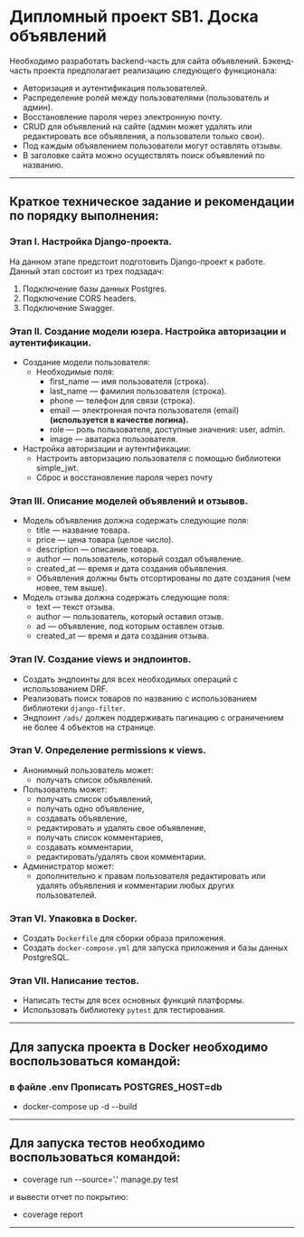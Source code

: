 # Дипломный проект SB1. Доска объявлений

Необходимо разработать backend-часть для сайта объявлений. Бэкенд-часть проекта предполагает реализацию следующего функционала:

- Авторизация и аутентификация пользователей.
- Распределение ролей между пользователями (пользователь и админ).
- Восстановление пароля через электронную почту.
- CRUD для объявлений на сайте (админ может удалять или редактировать все объявления, а пользователи только свои).
- Под каждым объявлением пользователи могут оставлять отзывы.
- В заголовке сайта можно осуществлять поиск объявлений по названию.
_____
## Краткое техническое задание и рекомендации по порядку выполнения:
### Этап I. Настройка Django-проекта. 

На данном этапе предстоит подготовить Django-проект к работе. Данный этап состоит из трех подзадач:

1. Подключение базы данных Postgres.
2. Подключение CORS headers.
3. Подключение Swagger.


### Этап II. Создание модели юзера. Настройка авторизации и аутентификации.
- Создание модели пользователя:
    - Необходимые поля:
        - first_name — имя пользователя (строка).
        - last_name — фамилия пользователя (строка).
        - phone — телефон для связи (строка).
        - email — электронная почта пользователя (email) **(используется в качестве логина).**
        - role — роль пользователя, доступные значения: user, admin.
        - image — аватарка пользователя.
- Настройка авторизации и аутентификации:
    - Настроить авторизацию пользователя с помощью библиотеки simple_jwt.
    - Сброс и восстановление пароля через почту
  
### Этап III. Описание моделей объявлений и отзывов.
- Модель объявления должна содержать следующие поля:
    - title — название товара.
    - price — цена товара (целое число).
    - description — описание товара.
    - author — пользователь, который создал объявление.
    - created_at — время и дата создания объявления.
    - Объявления должны быть отсортированы по дате создания (чем новее, тем выше).
- Модель отзыва должна содержать следующие поля:
    - text — текст отзыва.
    - author — пользователь, который оставил отзыв.
    - ad — объявление, под которым оставлен отзыв.
    - created_at — время и дата создания отзыва.

### Этап IV. Создание views и эндпоинтов.
- Создать эндпоинты для всех необходимых операций с использованием DRF.
- Реализовать поиск товаров по названию с использованием библиотеки `django-filter`.
- Эндпоинт `/ads/` должен поддерживать пагинацию с ограничением не более 4 объектов на странице.

### Этап V. Определение permissions к views.
- Анонимный пользователь может:
    - получать список объявлений.
- Пользователь может:
    - получать список объявлений,
    - получать одно объявление,
    - создавать объявление,
    - редактировать и удалять свое объявление,
    - получать список комментариев,
    - создавать комментарии,
    - редактировать/удалять свои комментарии.
- Администратор может:
    - дополнительно к правам пользователя редактировать или удалять объявления и комментарии любых других пользователей.

### Этап VI. Упаковка в Docker.
- Создать `Dockerfile` для сборки образа приложения.
- Создать `docker-compose.yml` для запуска приложения и базы данных PostgreSQL.

### Этап VII. Написание тестов.
- Написать тесты для всех основных функций платформы.
- Использовать библиотеку `pytest` для тестирования.

_____

## Для запуска проекта в Docker необходимо воспользоваться командой:
### в файле .env Прописать POSTGRES_HOST=db

- docker-compose up -d --build

_____
## Для запуска тестов необходимо воспользоваться командой:

- coverage run --source='.' manage.py test

и вывести отчет по покрытию:
- coverage report
_____